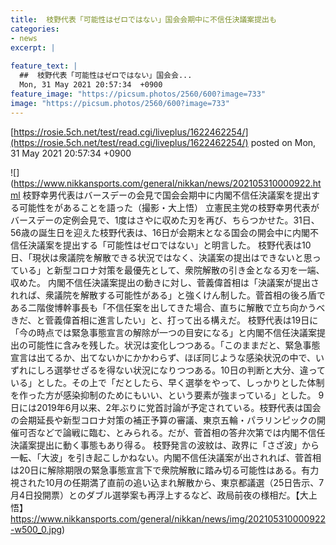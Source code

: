 ```yaml
---
title:  枝野代表「可能性はゼロではない」国会会期中に不信任決議案提出も  
categories:
- news
excerpt: |
  
feature_text: |
  ##  枝野代表「可能性はゼロではない」国会会...
  Mon, 31 May 2021 20:57:34  +0900
feature_image: "https://picsum.photos/2560/600?image=733"
image: "https://picsum.photos/2560/600?image=733"
---
```


[https://rosie.5ch.net/test/read.cgi/liveplus/1622462254/](https://rosie.5ch.net/test/read.cgi/liveplus/1622462254/)
posted on Mon, 31 May 2021 20:57:34  +0900

<!--more-->

![](https://www.nikkansports.com/general/nikkan/news/202105310000922.html 枝野幸男代表はバースデーの会見で国会会期中に内閣不信任決議案を提出する可能性をがあることを語った（撮影・大上悟） 立憲民主党の枝野幸男代表がバースデーの定例会見で、1度はさやに収めた刃を再び、ちらつかせた。31日、56歳の誕生日を迎えた枝野代表は、16日が会期末となる国会の開会中に内閣不信任決議案を提出する「可能性はゼロではない」と明言した。 枝野代表は10日、「現状は衆議院を解散できる状況ではなく、決議案の提出はできないと思っている」と新型コロナ対策を最優先として、衆院解散の引き金となる刃を一端、収めた。 内閣不信任決議案提出の動きに対し、菅義偉首相は「決議案が提出されれば、衆議院を解散する可能性がある」と強くけん制した。菅首相の後ろ盾である二階俊博幹事長も「不信任案を出してきた場合、直ちに解散で立ち向かうべきだ、と菅義偉首相に進言したい」と、打って出る構えだ。 枝野代表は19日に「今の時点では緊急事態宣言の解除が一つの目安になる」と内閣不信任決議案提出の可能性に含みを残した。状況は変化しつつある。「このままだと、緊急事態宣言は出てるか、出てないかにかかわらず、ほぼ同じような感染状況の中で、いずれにしろ選挙せざるを得ない状況になりつつある。10日の判断と大分、違っている」とした。その上で「だとしたら、早く選挙をやって、しっかりとした体制を作った方が感染抑制のためにもいい、という要素が強まっている」とした。 9日には2019年6月以来、2年ぶりに党首討論が予定されている。枝野代表は国会の会期延長や新型コロナ対策の補正予算の審議、東京五輪・パラリンピックの開催可否などで論戦に臨む、とみられる。だが、菅首相の答弁次第では内閣不信任決議案提出に動く事態もあり得る。 枝野発言の波紋は、政界に「さざ波」から一転、「大波」を引き起こしかねない。内閣不信任決議案が出されれば、菅首相は20日に解除期限の緊急事態宣言下で衆院解散に踏み切る可能性はある。有力視された10月の任期満了直前の追い込まれ解散から、東京都議選（25日告示、7月4日投開票）とのダブル選挙案も再浮上するなど、政局前夜の様相だ。【大上悟】 https://www.nikkansports.com/general/nikkan/news/img/202105310000922-w500_0.jpg)
